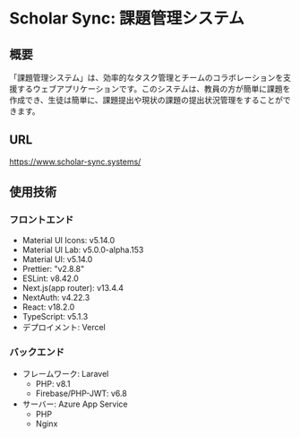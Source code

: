 # Scholar Sync: 課題管理システム

## 概要

「課題管理システム」は、効率的なタスク管理とチームのコラボレーションを支援するウェブアプリケーションです。このシステムは、教員の方が簡単に課題を作成でき、生徒は簡単に、課題提出や現状の課題の提出状況管理をすることができます。

## URL

https://www.scholar-sync.systems/

## 使用技術

### フロントエンド

- Material UI Icons: v5.14.0
- Material UI Lab: v5.0.0-alpha.153
- Material UI: v5.14.0
- Prettier: "v2.8.8"
- ESLint: v8.42.0
- Next.js(app router): v13.4.4
- NextAuth: v4.22.3
- React: v18.2.0
- TypeScript: v5.1.3
- デプロイメント: Vercel

### バックエンド

- フレームワーク: Laravel
  - PHP: v8.1
  - Firebase/PHP-JWT: v6.8
- サーバー: Azure App Service
  - PHP
  - Nginx
